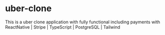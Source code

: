 # uber-clone
This is a uber clone application with fully functional including payments with ReactNative | Stripe | TypeScript | PostgreSQL | Tailwind
